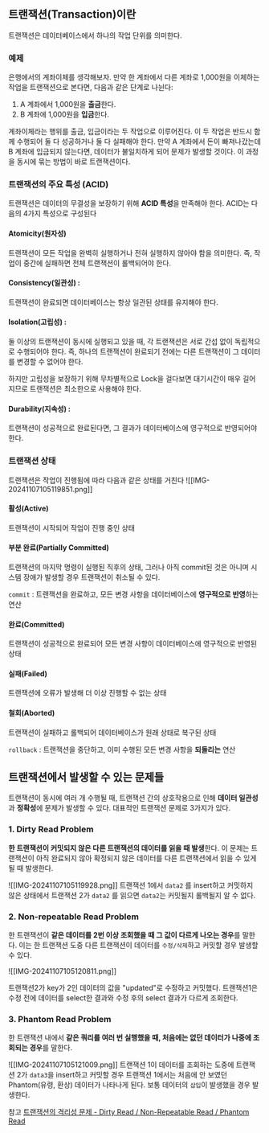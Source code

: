 ## 트랜잭션(Transaction)이란
트랜잭션은 데이터베이스에서 하나의 작업 단위를 의미한다.

### 예제
은행에서의 계좌이체를 생각해보자. 만약 한 계좌에서 다른 계좌로 1,000원을 이체하는 작업을 트랜잭션으로 본다면, 다음과 같은 단계로 나뉜다:

1. A 계좌에서 1,000원을 **출금**한다.
2. B 계좌에 1,000원을 **입금**한다.

계좌이체라는 행위를 출금, 입금이라는 두 작업으로 이루어진다.
이 두 작업은 반드시 함께 수행되어 둘 다 성공하거나 둘 다 실패해야 한다. 만약 A 계좌에서 돈이 빠져나갔는데 B 계좌에 입금되지 않는다면, 데이터가 불일치하게 되어 문제가 발생할 것이다.
이 과정을 동시에 묶는 방법이 바로 트랜잭션이다.

### 트랜잭션의 주요 특성 (ACID)
트랜잭션은 데이터의 무결성을 보장하기 위해 **ACID 특성**을 만족해야 한다. 
ACID는 다음의 4가지 특성으로 구성된다

#### Atomicity(원자성) 
트랜잭션이 모든 작업을 완벽히 실행하거나 전혀 실행하지 않아야 함을 의미한다. 즉, 작업이 중간에 실패하면 전체 트랜잭션이 롤백되어야 한다.

#### Consistency(일관성) : 
트랜잭션이 완료되면 데이터베이스는 항상 일관된 상태를 유지해야 한다.

#### Isolation(고립성) : 
둘 이상의 트랜잭션이 동시에 실행되고 있을 때, 각 트랜잭션은 서로 간섭 없이 독립적으로 수행되어야 한다.
즉, 하나의 트랜잭션이 완료되기 전에는 다른 트랜잭션이 그 데이터를 변경할 수 없어야 한다.

하지만 고립성을 보장하기 위해 무차별적으로 Lock을 걸다보면 대기시간이 매우 길어지므로 트랜잭션은 최소한으로 사용해야 한다.

#### Durability(지속성) : 
트랜잭션이 성공적으로 완료된다면, 그 결과가 데이터베이스에 영구적으로 반영되어야 한다.


### 트랜잭션 상태
트랜잭션은 작업이 진행됨에 따라 다음과 같은 상태를 거친다
![[IMG-20241107105119851.png]]

#### 활성(Active)
트랜잭션이 시작되어 작업이 진행 중인 상태

#### 부분 완료(Partially Committed)
트랜잭션의 마지막 명령이 실행된 직후의 상태, 그러나 아직 commit된 것은 아니며 시스템 장애가 발생할 경우 트랜잭션이 취소될 수 있다.

`commit` : 트랜잭션을 완료하고, 모든 변경 사항을 데이터베이스에 **영구적으로 반영**하는 연산

#### 완료(Committed)
트랜잭션이 성공적으로 완료되어 모든 변경 사항이 데이터베이스에 영구적으로 반영된 상태

#### 실패(Failed)
트랜잭션에 오류가 발생해 더 이상 진행할 수 없는 상태

#### 철회(Aborted)
트랜잭션이 실패하고 롤백되어 데이터베이스가 원래 상태로 복구된 상태

`rollback` : 트랜잭션을 중단하고, 이미 수행된 모든 변경 사항을 **되돌리는** 연산



## 트랜잭션에서 발생할 수 있는 문제들
트랜잭션이 동시에 여러 개 수행될 때, 트랜잭션 간의 상호작용으로 인해 **데이터 일관성**과 **정확성**에 문제가 발생할 수 있다. 대표적인 트랜잭션 문제로 3가지가 있다.

### 1. Dirty Read Problem
**한 트랜잭션이 커밋되지 않은 다른 트랜잭션의 데이터를 읽을 때 발생**한다.
이 문제는 트랜잭션이 아직 완료되지 않아 확정되지 않은 데이터를 다른 트랜잭션에서 읽을 수 있게 될 때 발생한다.

![[IMG-20241107105119928.png]]
트랜잭션 1에서 `data2` 를 insert하고 커밋하지 않은 상태에서 
트랜잭션 2가 `data2` 를 읽으면 `data2`는 커밋될지 롤백될지 알 수 없다.

### 2. Non-repeatable Read Problem
한 트랜잭션이 **같은 데이터를 2번 이상 조회했을 때 그 값이 다르게 나오는 경우**를 말한다.
이는 한 트랜잭션 도중 다른 트랜잭션이 데이터를 `수정/삭제`하고 커밋할 경우 발생할 수 있다.

![[IMG-20241107105120811.png]]

트랜잭션2가 key가 2인 데이터의 값을 "updated"로 수정하고 커밋했다.
트랜잭션1은 수정 전에 데이터를 select한 결과와 수정 후의 select 결과가 다르게 조회한다.

### 3. Phantom Read Problem
한 트랜잭션 내에서 **같은 쿼리를 여러 번 실행했을 때, 처음에는 없던 데이터가 나중에 조회되는 경우**를 말한다.

![[IMG-20241107105121009.png]]
트랜잭션 1이 데이터를 조회하는 도중에 트랜잭션 2가 `data3`을 insert하고 커밋할 경우 
트랜잭션 1에서는 처음에 안 보였던 Phantom(유령, 환상) 데이터가 나타나게 된다.
보통 데이터의 `삽입`이 발생했을 경우 발생한다.





참고
[트랜잭션의 격리성 문제 - Dirty Read / Non-Repeatable Read / Phantom Read](https://innovation123.tistory.com/166#2.%20Non-Repeatable%20Read-1)
